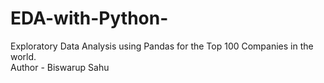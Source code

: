 # EDA-with-Python-
Exploratory Data Analysis using Pandas for the Top 100 Companies in the world.
<br>
Author - Biswarup Sahu
